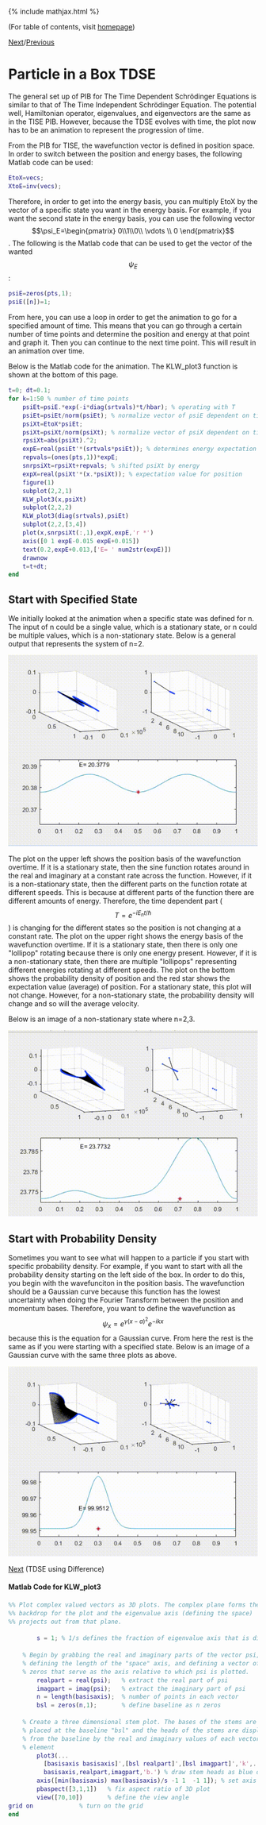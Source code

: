 {% include mathjax.html %}

(For table of contents, visit [homepage](/README.md))

[Next](Class_Mar1.md)/[Previous](TDSE.md)

# Particle in a Box TDSE

The general set up of PIB for The Time Dependent Schrödinger Equations is similar to that of The Time Independent Schrödinger Equation. The potential well, Hamiltonian operator, eigenvalues, and eigenvectors are the same as in the TISE PIB. However, because the TDSE evolves with time, the plot now has to be an animation to represent the progression of time. 

From the PIB for TISE, the wavefunction vector is defined in position space. In order to switch between the position and energy bases, the following Matlab code can be used:
```Matlab
EtoX=vecs; 
XtoE=inv(vecs);
```
Therefore, in order to get into the energy basis, you can multiply EtoX by the vector of a specific state you want in the energy basis. For example, if you want the second state in the energy basis, you can use the following vector $$\psi_E=\begin{pmatrix} 0\\1\\0\\ \vdots \\ 0 \end{pmatrix}$$. The following is the Matlab code that can be used to get the vector of the wanted $$\psi_E$$:
```Matlab
psiE=zeros(pts,1); 
psiE([n])=1;
```
From here, you can use a loop in order to get the animation to go for a specified amount of time. This means that you can go through a certain number of time points and determine the position and energy at that point and graph it. Then you can continue to the next time point. This will result in an animation over time. 

Below is the Matlab code for the animation. The KLW_plot3 function is shown at the bottom of this page. 
```Matlab
t=0; dt=0.1;
for k=1:50 % number of time points
    psiEt=psiE.*exp(-i*diag(srtvals)*t/hbar); % operating with T
    psiEt=psiEt/norm(psiEt); % normalize vector of psiE dependent on time
    psiXt=EtoX*psiEt;
    psiXt=psiXt/norm(psiXt); % normalize vector of psiX dependent on time
    rpsiXt=abs(psiXt).^2;
    expE=real(psiEt'*(srtvals*psiEt)); % determines energy expectation value in energy basis
    repvals=(ones(pts,1))*expE;
    snrpsiXt=rpsiXt+repvals; % shifted psiXt by energy
    expX=real(psiXt'*(x.*psiXt)); % expectation value for position
    figure(1)
    subplot(2,2,1)
    KLW_plot3(x,psiXt)
    subplot(2,2,2)
    KLW_plot3(diag(srtvals),psiEt)
    subplot(2,2,[3,4])
    plot(x,snrpsiXt(:,1),expX,expE,'r *')  
    axis([0 1 expE-0.015 expE+0.015])
    text(0.2,expE+0.013,['E= ' num2str(expE)])
    drawnow
    t=t+dt;
end
```
## Start with Specified State

We initially looked at the animation when a specific state was defined for n. The input of n could be a single value, which is a stationary state, or n could be multiple values, which is a non-stationary state. Below is a general output that represents the system of n=2.

![Animation](/n=2.gif)

The plot on the upper left shows the position basis of the wavefunction overtime. If it is a stationary state, then the sine function rotates around in the real and imaginary at a constant rate across the function. However, if it is a non-stationary state, then the different parts on the function rotate at different speeds. This is because at different parts of the function there are different amounts of energy. Therefore, the time dependent part ($$T=e^{-i E_n t/\hbar}$$) is changing for the different states so the position is not changing at a constant rate. The plot on the upper right shows the energy basis of the wavefunction overtime. If it is a stationary state, then there is only one "lollipop" rotating because there is only one energy present. However, if it is a non-stationary state, then there are multiple "lollipops" representing different energies rotating at different speeds. The plot on the bottom shows the probability density of position and the red star shows the expectation value (average) of position. For a stationary state, this plot will not change. However, for a non-stationary state, the probability density will change and so will the average velocity.

Below is an image of a non-stationary state where n=2,3.

![Animation](/n=2,3.gif)

## Start with Probability Density

Sometimes you want to see what will happen to a particle if you start with specific probability density. For example, if you want to start with all the probability density starting on the left side of the box. In order to do this, you begin with the wavefunciton in the position basis. The wavefunction should be a Gaussian curve because this function has the lowest uncertainty when doing the Fourier Transform between the position and momentum bases. Therefore, you want to define the wavefunction as $$\psi_x=e^{\gamma(x-a)^2}e^{-i k x}$$ because this is the equation for a Gaussian curve. From here the rest is the same as if you were starting with a specified state. Below is an image of a Gaussian curve with the same three plots as above. 

![Gaussian](/gaussian.gif)

[Next](/Class_Mar1.md) (TDSE using Difference)

#### Matlab Code for KLW_plot3
```Matlab
%% Plot complex valued vectors as 3D plots. The complex plane forms the
%% backdrop for the plot and the eigenvalue axis (defining the space)
%% projects out from that plane.
        
        s = 1; % 1/s defines the fraction of eigenvalue axis that is displayed
        
    % Begin by grabbing the real and imaginary parts of the vector psi,
    % defining the length of the "space" axis, and defining a vector of 
    % zeros that serve as the axis relative to which psi is plotted.
        realpart = real(psi);   % extract the real part of psi
        imagpart = imag(psi);   % extract the imaginary part of psi
        n = length(basisaxis);  % number of points in each vector
        bsl = zeros(n,1);       % define baseline as n zeros

    % Create a three dimensional stem plot. The bases of the stems are 
    % placed at the baseline "bsl" and the heads of the stems are displaced
    % from the baseline by the real and imaginary values of each vector
    % element
        plot3(...
          [basisaxis basisaxis]',[bsl realpart]',[bsl imagpart]','k',... % draw black stems
          basisaxis,realpart,imagpart,'b.') % draw stem heads as blue dots
        axis([min(basisaxis) max(basisaxis)/s -1 1  -1 1]); % set axis limits
        pbaspect([3,1,1])   % fix aspect ratio of 3D plot
        view([70,10])       % define the view angle
grid on             % turn on the grid
end 
```
